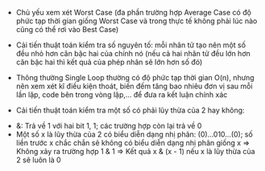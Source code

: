 - Chủ yếu xem xét Worst Case (đa phần trường hợp Average Case có độ phức tạp thời gian giống Worst Case và trong thực tế không phải lúc nào cũng có thể rơi vào Best Case)

- Cải tiến thuật toán kiểm tra số nguyên tố: mỗi nhân tử tạo nên một số đều nhỏ hơn căn bậc hai của chính nó (nếu cả hai nhân tử đều lớn hơn căn bậc hai thì kết quả của phép nhân sẽ lớn hơn số đó)

- Thông thường Single Loop thường có độ phức tạp thời gian O(n), nhưng nên xem xét kĩ điều kiện thoát, biến đếm tăng bao nhiêu đơn vị sau mỗi lần lặp, code bên trong vòng lặp,... để đưa ra kết luận chính xác

- Cải tiến thuật toán kiểm tra một số có phải lũy thừa của 2 hay không:

* &: Trả về 1 với hai bit 1, 1; các trường hợp còn lại trả về 0
* Một số x là lũy thừa của 2 có biểu diễn dạng nhị phân: (0)...010...(0); số liền trước x chắc chắn sẽ không có biểu diễn dạng nhị phân giống x => Không xảy ra trường hợp 1 & 1 => Kết quả x & (x - 1) nếu x là lũy thừa của 2 sẽ luôn là 0
